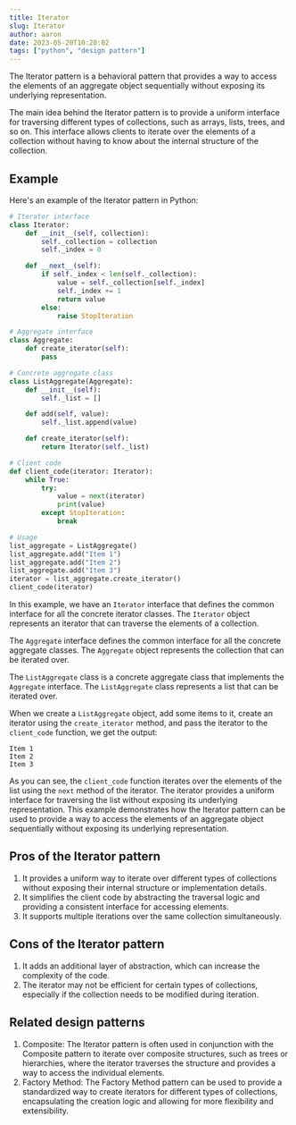 ```yaml
---
title: Iterator
slug: Iterator
author: aaron
date: 2023-05-20T10:20:02
tags: ["python", "design pattern"]
---
```



The Iterator pattern is a behavioral pattern that provides a way to access the elements of an aggregate object sequentially without exposing its underlying representation.

The main idea behind the Iterator pattern is to provide a uniform interface for traversing different types of collections, such as arrays, lists, trees, and so on. This interface allows clients to iterate over the elements of a collection without having to know about the internal structure of the collection.

## Example

Here's an example of the Iterator pattern in Python:

```python
# Iterator interface
class Iterator:
    def __init__(self, collection):
        self._collection = collection
        self._index = 0

    def __next__(self):
        if self._index < len(self._collection):
            value = self._collection[self._index]
            self._index += 1
            return value
        else:
            raise StopIteration

# Aggregate interface
class Aggregate:
    def create_iterator(self):
        pass

# Concrete aggregate class
class ListAggregate(Aggregate):
    def __init__(self):
        self._list = []

    def add(self, value):
        self._list.append(value)

    def create_iterator(self):
        return Iterator(self._list)

# Client code
def client_code(iterator: Iterator):
    while True:
        try:
            value = next(iterator)
            print(value)
        except StopIteration:
            break

# Usage
list_aggregate = ListAggregate()
list_aggregate.add("Item 1")
list_aggregate.add("Item 2")
list_aggregate.add("Item 3")
iterator = list_aggregate.create_iterator()
client_code(iterator)
```

In this example, we have an `Iterator` interface that defines the common interface for all the concrete iterator classes. The `Iterator` object represents an iterator that can traverse the elements of a collection.

The `Aggregate` interface defines the common interface for all the concrete aggregate classes. The `Aggregate` object represents the collection that can be iterated over.

The `ListAggregate` class is a concrete aggregate class that implements the `Aggregate` interface. The `ListAggregate` class represents a list that can be iterated over.

When we create a `ListAggregate` object, add some items to it, create an iterator using the `create_iterator` method, and pass the iterator to the `client_code` function, we get the output:

```
Item 1
Item 2
Item 3
```

As you can see, the `client_code` function iterates over the elements of the list using the `next` method of the iterator. The iterator provides a uniform interface for traversing the list without exposing its underlying representation. This example demonstrates how the Iterator pattern can be used to provide a way to access the elements of an aggregate object sequentially without exposing its underlying representation.


## Pros of the Iterator pattern

1. It provides a uniform way to iterate over different types of collections without exposing their internal structure or implementation details.
2. It simplifies the client code by abstracting the traversal logic and providing a consistent interface for accessing elements.
3. It supports multiple iterations over the same collection simultaneously.

## Cons of the Iterator pattern

1. It adds an additional layer of abstraction, which can increase the complexity of the code.
2. The iterator may not be efficient for certain types of collections, especially if the collection needs to be modified during iteration.

## Related design patterns

1. Composite: The Iterator pattern is often used in conjunction with the Composite pattern to iterate over composite structures, such as trees or hierarchies, where the iterator traverses the structure and provides a way to access the individual elements.
2. Factory Method: The Factory Method pattern can be used to provide a standardized way to create iterators for different types of collections, encapsulating the creation logic and allowing for more flexibility and extensibility.
